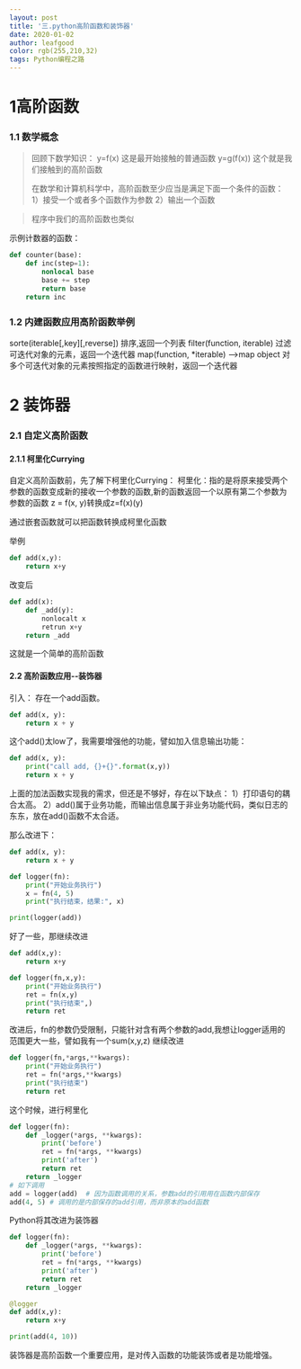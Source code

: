 ```yaml
---
layout: post
title: '三.python高阶函数和装饰器'
date: 2020-01-02
author: leafgood
color: rgb(255,210,32)
tags: Python编程之路
---
```

# 1高阶函数
### 1.1 数学概念
>回顾下数学知识：
>y=f(x) 这是最开始接触的普通函数
>y=g(f(x)) 这个就是我们接触到的高阶函数
>
>在数学和计算机科学中，高阶函数至少应当是满足下面一个条件的函数：
>1）接受一个或者多个函数作为参数
>2）输出一个函数

>程序中我们的高阶函数也类似

示例计数器的函数：
```python
def counter(base):
    def inc(step=1):
        nonlocal base
        base += step
        return base
    return inc
```
###  1.2 内建函数应用高阶函数举例
sorte(iterable[,key][,reverse]) 排序,返回一个列表
filter(function, iterable) 过滤可迭代对象的元素，返回一个迭代器
map(function, *iterable) -->map object  对多个可迭代对象的元素按照指定的函数进行映射，返回一个迭代器



# 2 装饰器
### 2.1 自定义高阶函数
#### 2.1.1 柯里化Currying
自定义高阶函数前，先了解下柯里化Currying：
柯里化：指的是将原来接受两个参数的函数变成新的接收一个参数的函数,新的函数返回一个以原有第二个参数为参数的函数
z = f(x, y)转换成z=f(x)(y)

通过嵌套函数就可以把函数转换成柯里化函数

举例
```python
def add(x,y):
    return x+y
```
改变后
```python
def add(x):
    def _add(y):
        nonlocalt x
        retrun x+y
    return _add
```
这就是一个简单的高阶函数

#### 2.2 高阶函数应用--装饰器
引入：
存在一个add函数。
```python
def add(x, y):
    return x + y
```
这个add()太low了，我需要增强他的功能，譬如加入信息输出功能：
```python
def add(x, y):
    print("call add, {}+{}".format(x,y))
    return x + y
```
上面的加法函数实现我的需求，但还是不够好，存在以下缺点：
1）打印语句的耦合太高。
2）add()属于业务功能，而输出信息属于非业务功能代码，类似日志的东东，放在add()函数不太合适。

那么改进下：
```python
def add(x, y):
    return x + y

def logger(fn):
    print("开始业务执行")
    x = fn(4, 5)
    print("执行结束，结果:", x)

print(logger(add))
```
好了一些，那继续改进
```python
def add(x,y):
    return x+y

def logger(fn,x,y):
    print("开始业务执行")
    ret = fn(x,y)
    print("执行结束",)
    return ret
```
改进后，fn的参数仍受限制，只能针对含有两个参数的add,我想让logger适用的范围更大一些，譬如我有一个sum(x,y,z)
继续改进
```python
def logger(fn,*args,**kwargs):
    print("开始业务执行")
    ret = fn(*args,**kwargs)
    print("执行结束")
    return ret
```
这个时候，进行柯里化
```python
def logger(fn):
    def _logger(*args, **kwargs):
        print('before')
        ret = fn(*args, **kwargs)
        print('after')
        return ret
    return _logger
# 如下调用
add = logger(add)  # 因为函数调用的关系，参数add的引用用在函数内部保存
add(4, 5) # 调用的是内部保存的add引用，而非原本的add函数
```
Python将其改进为装饰器
```python
def logger(fn):
    def _logger(*args, **kwargs):
        print('before')
        ret = fn(*args, **kwargs)
        print('after')
        return ret
    return _logger

@logger
def add(x,y):
    return x+y

print(add(4, 10))
```

装饰器是高阶函数一个重要应用，是对传入函数的功能装饰或者是功能增强。
